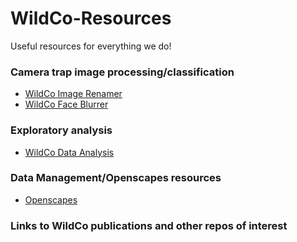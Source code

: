 # WildCo-Resources
Useful resources for everything we do!

### Camera trap image processing/classification
* [WildCo Image Renamer](https://github.com/WildCoLab/ImageRenamer) 
* [WildCo Face Blurrer](https://github.com/WildCoLab/WildCo-FaceBlur)

### Exploratory analysis
* [WildCo Data Analysis](https://github.com/WildCoLab/WildCo_Data_Analysis)

### Data Management/Openscapes resources
* [Openscapes](https://github.com/WildCoLab/WildCo_Resources/blob/main/Openscapes.md)

### Links to WildCo publications and other repos of interest


